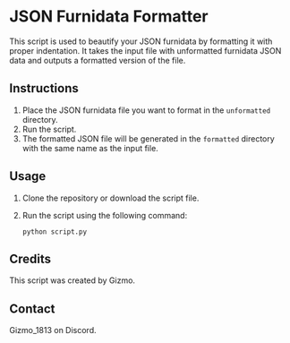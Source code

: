 # JSON Furnidata Formatter

This script is used to beautify your JSON furnidata by formatting it with proper indentation.
It takes the input file with unformatted furnidata JSON data and outputs a formatted version of the file.

## Instructions

1. Place the JSON furnidata file you want to format in the `unformatted` directory.
2. Run the script.
3. The formatted JSON file will be generated in the `formatted` directory with the same name as the input file.

## Usage

1. Clone the repository or download the script file.
2. Run the script using the following command:

   ```
   python script.py
   ```

## Credits

This script was created by Gizmo.

## Contact

Gizmo_1813 on Discord.

